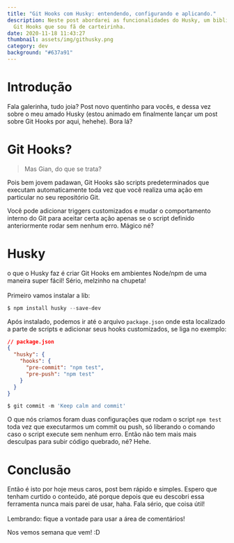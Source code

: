```yaml
---
title: "Git Hooks com Husky: entendendo, configurando e aplicando."
description: Neste post abordarei as funcionalidades do Husky, um biblioteca de
  Git Hooks que sou fã de carteirinha.
date: 2020-11-18 11:43:27
thumbnail: assets/img/githusky.png
category: dev
background: "#637a91"
---
```

# Introdução

Fala galerinha, tudo joia? Post novo quentinho para vocês, e dessa vez sobre o meu amado Husky (estou animado em finalmente lançar um post sobre Git Hooks por aqui, hehehe). Bora lá?

# Git Hooks?

> Mas Gian, do que se trata?

Pois bem jovem padawan, Git Hooks são scripts predeterminados que executam automaticamente toda vez que você realiza uma ação em particular no seu repositório Git.

Você pode adicionar triggers customizados e mudar o comportamento interno do Git para aceitar certa ação apenas se o script definido anteriormente rodar sem nenhum erro. Mágico né?

# Husky

o que o Husky faz é criar Git Hooks em ambientes Node/npm de uma maneira super fácil! Sério, melzinho na chupeta!\
\
Primeiro vamos instalar a lib:

```powershell
$ npm install husky --save-dev
```

Após instalado, podemos ir até o arquivo `package.json` onde esta localizado a parte de scripts e adicionar seus hooks customizados, se liga no exemplo:

```json
// package.json
{
  "husky": {
    "hooks": {
      "pre-commit": "npm test",
      "pre-push": "npm test"
    }
  }
}
```

```powershell
$ git commit -m 'Keep calm and commit'
```

O que nós criamos foram duas configurações que rodam o script `npm test` toda vez que executarmos um commit ou push, só liberando o comando caso o script execute sem nenhum erro. Então não tem mais mais desculpas para subir código quebrado, né? Hehe.

# Conclusão

Então é isto por hoje meus caros, post bem rápido e simples. Espero que tenham curtido o conteúdo, até porque depois que eu descobri essa ferramenta nunca mais parei de usar, haha. Fala sério, que coisa útil! \
\
Lembrando: fique a vontade para usar a área de comentários! 

Nos vemos semana que vem! :D